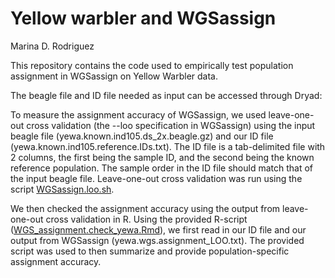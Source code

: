 Yellow warbler and WGSassign
================
Marina D. Rodriguez

This repository contains the code used to empirically test population assignment in WGSassign on Yellow Warbler data.

The beagle file and ID file needed as input can be accessed through Dryad: 

To measure the assignment accuracy of WGSassign, we used leave-one-out cross validation (the --loo specification in WGSassign) using the input beagle file (yewa.known.ind105.ds_2x.beagle.gz) and our ID file (yewa.known.ind105.reference.IDs.txt). The ID file is a tab-delimited file with 2 columns, the first being the sample ID, and the second being the known reference population. The sample order in the ID file should match that of the input beagle file. Leave-one-out cross validation was run using the script [WGSassign.loo.sh](https://github.com/mgdesaix/WGSassign-manuscript-data/blob/main/yellow-warbler/WGSassign.loo.sh).

We then checked the assignment accuracy using the output from leave-one-out cross validation in R. Using the provided R-script ([WGS_assignment.check_yewa.Rmd](https://github.com/mgdesaix/WGSassign-manuscript-data/blob/main/yellow-warbler/WGSA_assignment.check_yewa.Rmd)), we first read in our ID file and our output from WGSassign (yewa.wgs.assignment_LOO.txt). The provided script was used to then summarize and provide population-specific assignment accuracy.
